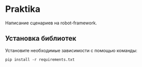 # Praktika

Написание сценариев на robot-framework.

## Установка библиотек

Установите необходимые зависимости с помощью команды:
```
pip install -r requirements.txt
```
